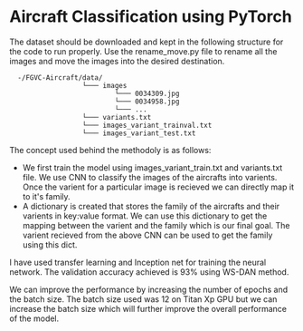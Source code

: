 # Aircraft Classification using PyTorch

The dataset should be downloaded and kept in the following structure for the code to run properly. Use the rename_move.py file to rename all the images and move the images into the desired destination.

```
  -/FGVC-Aircraft/data/
                  └─── images
                          └─── 0034309.jpg
                          └─── 0034958.jpg
                          └─── ...
                  └─── variants.txt
                  └─── images_variant_trainval.txt
                  └─── images_variant_test.txt
```
                 

The concept used behind the methodoly is as follows:
- We first train the model using images_variant_train.txt and variants.txt file. We use CNN to classify the images of the aircrafts into varients. Once the varient for a particular image is recieved we can directly map it to it's family.
- A dictionary is created that stores the family of the aircrafts and their varients in key:value format. We can use this dictionary to get the mapping between the varient and the family which is our final goal. The varient recieved from the above CNN can be used to get the family using this dict.

I have used transfer learning and Inception net for training the neural network. The validation accuracy achieved is 93% using WS-DAN method.

We can improve the performance by increasing the number of epochs and the batch size. The batch size used was 12 on Titan Xp GPU but we can increase the batch size which will further improve the overall performance of the model.
